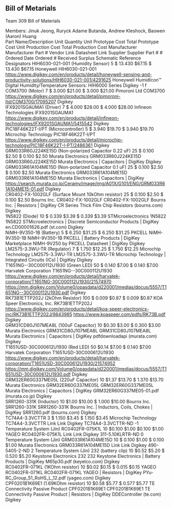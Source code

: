 ## Bill of Metarials
Team 309 Bill of Materials																
																
Members: Jinuk Jeong, Ruryck Adame Butanda, Andrew Kleshock, Baowen (Aaron) Huang																
Part Name/Description	Unit Quantity	 Unit Prototype Cost 	Total Prototype Cost	 Unit Production Cost 	Total Production Cost	Manufacturer	Manufacturer Part #	Vendor Link	Datasheet Link	Supplier	Supplier Part #	# Ordered	Date Ordered	# Received	Surplus	Schematic Reference Designators
HIH6030-021-001 (Humidity Sensor)	5	 $ 13.430 	$67.15	 $ 13.430 	$67.15	Honeywell	HIH6030-021-001	https://www.digikey.com/en/products/detail/honeywell-sensing-and-productivity-solutions/HIH6030-021-001/4291625	Honeywell HumidIcon™ Digital Humidity/Temperature Sensors: HIH6000 Series	Digikey					-1	f
COM3700 (Motor)	7	 $ 3.000 	$21.00	 $ 3.000 	$21.00	Pimoroni Ltd	COM3700	https://www.digikey.com/en/products/detail/pimoroni-ltd/COM3700/17095207		Digikey						
IFX9201SGAUMA1 (Driver)	7	 $ 4.000 	$28.00	 $ 4.000 	$28.00	Infineon Technologies	IFX9201SGAUMA1	https://www.digikey.com/en/products/detail/infineon-technologies/IFX9201SGAUMA1/5415542		Digikey						
PIC18F46K22T-I/PT (Microcontroller)	5	 $ 3.940 	$19.70	 $ 3.940 	$19.70	Microchip Technology	PIC18F46K22T-I/PT	https://www.digikey.com/en/products/detail/microchip-technology/PIC18F46K22T-I-PT/2486361		Digikey						
GRM033R60J224KE15D (Non-polarized Capacitor 0.22 uF)	25	 $ 0.100 	$2.50	 $ 0.100 	$2.50	Murata Electronics	GRM033R60J224KE15D	GRM033R60J224KE15D Murata Electronics | Capacitors | DigiKey		Digikey						
GRM033R61A104ME15D (Non-polarized Capacitor 0.1 uF)	25	 $ 0.100 	$2.50	 $ 0.100 	$2.50	Murata Electronics	GRM033R61A104ME15D	GRM033R61A104ME15D Murata Electronics | Capacitors | DigiKey	https://search.murata.co.jp/Ceramy/image/img/A01X/G101/ENG/GRM033R61A104ME15-01.pdf	Digikey						
CR0402-FX-1002GLF (Surface Mount 10kOhm resistor) 	25	 $ 0.100 	$2.50	 $ 0.100 	$2.50	Bourns Inc.	CR0402-FX-1002GLF	CR0402-FX-1002GLF Bourns Inc. | Resistors | DigiKey	CR Series Thick Film Chip Resistors (bourns.com)	Digikey						
1N5822 (Diode)	10	 $ 0.339 	$3.39	 $ 0.339 	$3.39	STMicroelectronics	1N5822	1N5822 STMicroelectronics | Discrete Semiconductor Products | DigiKey	en.CD00001626.pdf (st.com)	Digikey						
NiMH-9V350-1B (Battery)	5	 $ 6.250 	$31.25	 $ 6.250 	$31.25	PKCELL	NiMH-9V350-1B	NiMH-9V350-1B PKCELL | Battery Products | DigiKey Marketplace	NIMH-9V250 by PKCELL Datasheet | DigiKey	Digikey						
LM2575-3.3WU-TR (Regulator)	7	 $ 1.750 	$12.25	 $ 1.750 	$12.25	Microchip Technology	LM2575-3.3WU-TR	LM2575-3.3WU-TR Microchip Technology | Integrated Circuits (ICs) | DigiKey		Digikey						
T1651NG--30C000112U1930 (Green LED)	50	 $ 0.140 	$7.00	 $ 0.140 	$7.00	Harvatek Corporation	T1651NG--30C000112U1930	https://www.digikey.com/en/products/detail/harvatek-corporation/T1651NG-30C000112U1930/21574970	https://mm.digikey.com/Volume0/opasdata/d220001/medias/docus/5557/T1651NG--30C000112U1930.pdf	Digikey						
RK73B1ETTP202J (2kOhm Resistor)	100	 $ 0.009 	$0.87	 $ 0.009 	$0.87	KOA Speer Electronics, Inc.	RK73B1ETTP202J	https://www.digikey.com/en/products/detail/koa-speer-electronics-inc/RK73B1ETTP202J/9843985	https://www.koaspeer.com/pdfs/RK73B.pdf	Digikey						
GRM31CD80J107MEA8L (100uF Capacitor)	10	$0.30	$3.00	 $ 0.300 	$3.00	Murata Electronics	GRM31CD80J107MEA8L	GRM31CD80J107MEA8L Murata Electronics | Capacitors | DigiKey	pdfdownloadapi (murata.com)	Digikey						
T1651USD-30C000612U1930 (Red LED)	50	$0.14	$7.00	 $ 0.140 	$7.00	Harvatek Corporation	T1651USD-30C000612U1930	https://www.digikey.com/en/products/detail/harvatek-corporation/T1651USD-30C000612U1930/21574952	https://mm.digikey.com/Volume0/opasdata/d220001/medias/docus/5557/T1651USD-30C000612U1930.pdf	Digikey						
GRM32ER60G337ME05L (220uF Capacitor)	10	$1.37	$13.70	 $ 1.370 	$13.70	Murata Electronics	GRM32ER60G337ME05L	GRM32ER60G337ME05L Murata Electronics | Capacitors | DigiKey	GRM32ER60G337ME05-01.pdf (murata.co.jp)	Digikey						
SRR1260-331K (Inductor)	10	$1.00	$10.00	 $ 1.000 	$10.00	Bourns Inc.	SRR1260-331K	SRR1260-331K Bourns Inc. | Inductors, Coils, Chokes | DigiKey	SRR1260.pdf (bourns.com)	Digikey						
TC74A4-3.3VCTTR	3	 $ 1.150 	$3.45	 $ 1.150 	$3.45	Microchip Technology	TC74A4-3.3VCTTR	Link	Link	Digikey	TC74A4-3.3VCTTR-ND				-1	Temperature System (Jin)
RC0402FR-075K1L	10	$0.100	$1.00	 $0.100 	$1.00	YAGEO	RC0402FR-075K1L	Link	Link	Digikey	311-5.10KLRTR-ND				0	Temperature System (Jin)
GRM033R61A104ME15D	10	 $ 0.100 	$1.00	 $ 0.100 	$1.00	Murata Electronics	GRM033R61A104ME15D	Link	Link	Digikey	490-5405-2-ND				2	Temperature System (Jin)
232 (battery clip)	10	$0.52	$5.20	 $ 0.520 	$5.20	Keystone Electronics	232	232 Keystone Electronics | Battery Products | DigiKey	M65p30.pdf (keyelco.com)	Digikey						
RC0402FR-071KL (1KOhm resistor)	10	$0.02	$0.15	 $ 0.015 	$0.15	YAGEO	RC0402FR-071KL	RC0402FR-071KL YAGEO | Resistors | DigiKey	PYu-RC_Group_51_RoHS_L_12.pdf (yageo.com)	Digikey						
CPF0201B1K69E1 (1.69KOhm resistor)	10	$0.58	$5.77	 $ 0.577 	$5.77	TE Connectivity Passive Product	CPF0201B1K69E1	CPF0201B1K69E1 TE Connectivity Passive Product | Resistors | DigiKey	DDEController (te.com)	Digikey						
